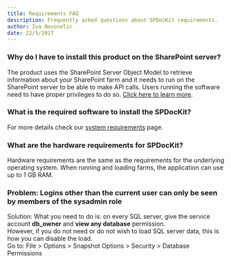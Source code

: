 ```yaml
---
title: Requirements FAQ
description: Frequently asked questions about SPDocKit requirements.
author: Iva Novoselic
date: 22/5/2017
---
```


### Why do I have to install this product on the SharePoint server?

The product uses the SharePoint Server Object Model to retrieve information about your SharePoint farm and it needs to run on the SharePoint server to be able to make API calls. Users running the software need to have proper privileges to do so. [Click here to learn more](#internal/requirements/user-permissions-requirements).

### What is the required software to install the SPDocKit?

For more details check our [system requirements](#internal/requirements/system-requirements) page.

### What are the hardware requirements for SPDocKit?

Hardware requirements are the same as the requirements for the underlying operating system. When running and loading farms, the application can use up to 1 GB RAM.

### Problem: Logins other than the current user can only be seen by members of the sysadmin role
Solution: What you need to do is: on every SQL server, give the service account __db_owner__ and __view any database__ permission.  
However, if you do not need or do not wish to load SQL server data, this is how you can disable the load.  
Go to: File > Options > Snapshot Options > Security > Database Permissions